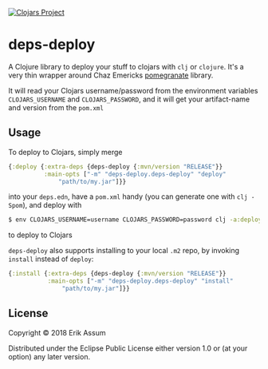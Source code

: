 [![Clojars Project](https://img.shields.io/clojars/v/deps-deploy.svg)](https://clojars.org/deps-deploy)
# deps-deploy

A Clojure library to deploy your stuff to clojars with `clj` or `clojure`. It's a very thin wrapper around
Chaz Emericks [pomegranate](https://github.com/cemerick/pomegranate) library.

It will read your Clojars username/password from the environment variables `CLOJARS_USERNAME` and `CLOJARS_PASSWORD`, and it will get your artifact-name and version from the `pom.xml`

## Usage

To deploy to Clojars, simply merge

```clojure
{:deploy {:extra-deps {deps-deploy {:mvn/version "RELEASE"}}
          :main-opts ["-m" "deps-deploy.deps-deploy" "deploy"
		      "path/to/my.jar"]}}
```
into your `deps.edn`, have a `pom.xml` handy (you can generate one with `clj -Spom`), and deploy with

```sh
$ env CLOJARS_USERNAME=username CLOJARS_PASSWORD=password clj -a:deploy
```

to deploy to Clojars


`deps-deploy` also supports installing to your local `.m2` repo, by invoking `install` instead of `deploy`:
```clojure
{:install {:extra-deps {deps-deploy {:mvn/version "RELEASE"}}
           :main-opts ["-m" "deps-deploy.deps-deploy" "install"
			   "path/to/my.jar"]}}
```



## License

Copyright © 2018 Erik Assum

Distributed under the Eclipse Public License either version 1.0 or (at
your option) any later version.

